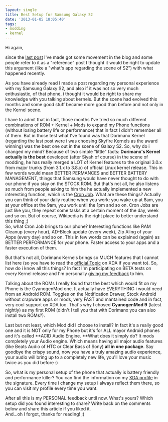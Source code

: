 ```yaml
---
layout: single
title: Best Setup for Samsung Galaxy S2
date: '2013-01-05 18:05:40'
tags:
- modding
- kernel
---
```


Hi again,

since the [last post](http://blog.julianxhokaxhiu.com/2012/09/22/best-kernel-for-samsung-galaxy-s2/ "Best Kernel for Samsung Galaxy S2 (Sep 2012)") I've made got some movement in the blog and some people refer to it as a "reference" post I thought it would be right to update this argument (like a "what's app regarding the scene of S2") with what happened recently.

As you have already read I made a post regarding my personal experience with my Samsung Galaxy S2, and also if it was not so very much enthusiastic, of that phone, i thought it would be right to share my knowledge with you talking about kernels. But the scene had evolved this months and some good stuff became more good than before and not only in the Kernel scene.

I have to admit that in fact, those months I've tried so much different combinations of ROM + Kernel + Mods to expand my Phone functions (without losing battery life or performance) that in fact I didn't remember all of them. But in those test what I've found was that Dorimanx Kernel (regarding the last post were i was choosing Skyfire Kernels as the award winning) was the best one out in the scene of Galaxy S2\. So, why do i changed my mind? Because of two simple "little" facts: **Dorimanx's Kernel actually is the best** developed (after Siyah of course) in the scene of modding, he has really merged a LOT of Kernel features to the original 3.0.x from major trunks (from 3.1.x to 3.8.x) of official Linux kernel release. This in few words would mean BETTER PERMANCES and BETTER BATTERY MANAGEMENT, things that Samsung would have never thought to do with our phone if you stay on the STOCK ROM. But that's not all, he also listens so much from people asking to him the he actually implemented a new interesting function, which is the [Cron Job](http://en.wikipedia.org/wiki/Cron "Unix Cron Jobs"). What are these things? Actually you can think of your daily routine when you work: you wake up at 8am, you at your office at the 9am, you work until the 1pm and so on. Cron Jobs are just like you, they repeat some tasks at a certain moment of the day, week and so on. But of course, Wikipedia is the right place to better understand this thing ;)  
So, what Cron Job brings to our phone? Interesting functions like RAM Cleanup (every hour), AD-Block update (every week), Zip Aling of your Apps (every day) and so on. This in few words can be explained (again) as BETTER PERFORMANCE for your phone. Faster access to your apps and a faster execution of them.

But that's not all, Dorimanx Kernels brings so MUCH features that I cannot list here (so you have to read the [official Topic](http://forum.xda-developers.com/showthread.php?t=1617219 "Dorimanx Official Kernel Topic on XDA") on XDA if you want to). So, how do i know all this things? In fact I'm participating on BETA tests on every Kernel release and I'm personally [giving my feedback](http://forum.xda-developers.com/showpost.php?p=36147282&postcount=18329 "Julian Xhokaxhiu - XDA BETA test reply on Dorimanx Topic") to him.

Talking about the ROMs I really found that the best which would fit on my Phone is the CyanogenMod one. It actually have EVERYTHING i would need from an Android ROM. Toggles on the Notification Drawer, Stock Android without crapware apps or mods, very FAST and mantained code and in fact, very cool support on XDA too. That's why I chosed **CyanogenMod 9** (latest nightly) as my first ROM (didn't I tell you that with Dorimanx you can also install two ROMs?).

Last but not least, which Mod did I choose to install? In fact it's a really good one and it is NOT only for my Phone but it's for ALL mayor Android phones and it's called **ACID Audio Engine. **What does it simply do? It mods completely your Audio engine. Which means having all major audio features (like Beats Audio of HTC or Clear Bass of Sony) **all in one package**. Say goodbye the crispy sound, now you have a truly amazing audio experience, your audio will bring up to a completely new life, you'll love your music twice as you did before :)

So, what is my personal setup of the phone that actually is battery friendly and performance killer? You can find the information on my [XDA profile](http://forum.xda-developers.com/member.php?u=4794029 "Julian Xhokaxhiu XDA Profile") in the signature. Every time i change my setup i always reflect them there, so you can visit my profile every time you want.

After all this is my PERSONAL feedback until now. What's yours? Which setup did you found interesting to share? Write back on the comments below and share this article if you liked it.  
And...oh I forgot, thanks for reading! ;)